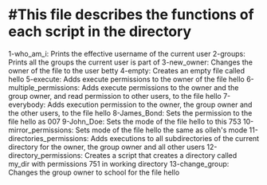 #This file describes the functions of each script in the directory
=================================================================
1-who\_am\_i: Prints the effective username of the current user
2-groups: Prints all the groups the current user is part of
3-new\_owner: Changes the owner of the file to the user betty
4-empty: Creates an empty file called hello
5-execute: Adds execute permissions to the owner of the file hello
6-multiple\_permissions: Adds execute permissions to the owner and the group owner, and read permission to other users, to the file hello
7-everybody: Adds execution permission to the owner, the group owner and the other users, to the file hello
8-James\_Bond: Sets the permission to the file hello as 007
9-John\_Doe: Sets the mode of the file hello to this 753
10-mirror\_permissions: Sets mode of the file hello the same as olleh's mode
11-directories\_permissions: Adds executions to all subdirectories of the current directory for the owner, the group owner and all other users
12-directory\_permissions: Creates a script that creates a directory called my\_dir with permissions 751 in working directory
13-change\_group: Changes the group owner to school for the file hello
